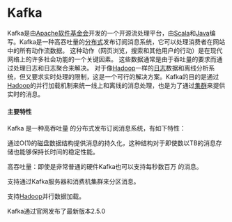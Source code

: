 # Kafka

 Kafka是由[Apache软件基金会](https://baike.baidu.com/item/Apache软件基金会)开发的一个开源流处理平台，由[Scala](https://baike.baidu.com/item/Scala/2462287)和[Java](https://baike.baidu.com/item/Java/85979)编写。Kafka是一种高吞吐量的[分布式](https://baike.baidu.com/item/分布式/19276232)发布订阅消息系统，它可以处理消费者在网站中的所有动作流数据。 这种动作（网页浏览，搜索和其他用户的行动）是在现代网络上的许多社会功能的一个关键因素。 这些数据通常是由于吞吐量的要求而通过处理日志和日志聚合来解决。 对于像[Hadoop](https://baike.baidu.com/item/Hadoop)一样的[日志](https://baike.baidu.com/item/日志/2769135)数据和离线分析系统，但又要求实时处理的限制，这是一个可行的解决方案。Kafka的目的是通过[Hadoop](https://baike.baidu.com/item/Hadoop)的并行加载机制来统一线上和离线的消息处理，也是为了通过[集群](https://baike.baidu.com/item/集群/5486962)来提供实时的消息。 

#### 主要特性

Kafka 是一种高吞吐量 的分布式发布订阅消息系统，有如下特性：

通过O(1)的磁盘数据结构提供消息的持久化，这种结构对于即使数以TB的消息存储也能够保持长时间的稳定性能。

高吞吐量：即使是非常普通的硬件Kafka也可以支持每秒数百万 的消息。

支持通过Kafka服务器和消费机集群来分区消息。

支持[Hadoop](https://baike.baidu.com/item/Hadoop)并行数据加载。 

Kafka通过官网发布了最新版本2.5.0 